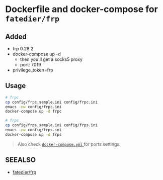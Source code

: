 # Dockerfile and docker-compose for `fatedier/frp`

## Added

- frp 0.28.2
- docker-compose up -d 
	- then you'll get a socks5 proxy
	- port: 7019 
- privilege_token=frp

## Usage

```bash
# frpc
cp config/frpc.sample.ini config/frpc.ini
emacs -nw config/frpc.ini
docker-compose up -d frpc

# frps
cp config/frps.sample.ini config/frps.ini
emacs -nw config/frps.ini
docker-compose up -d frps
```

> Also check [ `docker-compose.yml` ](docker-compose.yml) for ports settings.

## SEEALSO

- [fatedier/frp](https://github.com/fatedier/frp)
